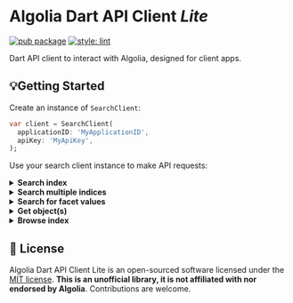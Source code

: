 # Algolia Dart API Client _Lite_

[![pub package](https://img.shields.io/pub/v/algolia_lite.svg)](https://pub.dev/packages/algolia_lite)
[![style: lint](https://img.shields.io/badge/style-lint-4BC0F5.svg)](https://pub.dev/packages/lint)

Dart API client to interact with Algolia, designed for client apps.

## 💡Getting Started

Create an instance of `SearchClient`:

```dart
var client = SearchClient(
  applicationID: 'MyApplicationID',
  apiKey: 'MyApiKey',
);
```

Use your search client instance to make API requests:

<details>
<summary><strong>Search index</strong></summary>

```dart
var request = SearchRequest.create(
  indexName: 'MyIndexName',
  params: {'query': 'phone'},
);
var response = await client.search(request);
```
</details>

<details>
<summary><strong>Search multiple indices</strong></summary>

```dart
var request = MultiSearchRequest(requests: 
  [
    SearchRequest.create(indexName: 'MyIndexName1', params: params),
    SearchRequest.create(indexName: 'MyIndexName2', params: params),
  ],
);
var response = await client.multiSearch(request);
```
</details>

<details>
<summary><strong>Search for facet values</strong></summary>

```dart
var request = FacetSearchRequest(
  indexName: 'MyIndexName',
  facetName: 'categories',
  facetQuery: 'phone',
);
var response = await client.facetsSearch(request);
```
</details>

<details>
<summary><strong>Get object(s)</strong></summary>

```dart
var request = ObjectRequest(
  indexName: 'MyIndexName',
  objectID: 'MyObjectID',
  attributes: ['email', 'name'],
);
var objectResponse = await client.object(request);
```
```dart
final response = await client.objects(
    [
      ObjectRequest(indexName: 'MyIndexName1', objectID: 'MyObjectID1'),
      ObjectRequest(indexName: 'MyIndexName1', objectID: 'MyObjectID2'),
    ],
);
```
</details>

<details>
<summary><strong>Browse index</strong></summary>

```dart
var request = SearchRequest('MyIndexName');
var stream = client.browse(request);
await for (var response in stream) {
  print(response);
}
```
</details>

## 📄 License

Algolia Dart API Client Lite is an open-sourced software licensed under the [MIT license](LICENSE.md).
**This is an unofficial library, it is not affiliated with nor endorsed by Algolia**. Contributions are welcome.

